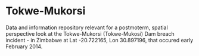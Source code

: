 Tokwe-Mukorsi
=============

Data and information repository relevant for a postmoterm, spatial perspective look at the Tokwe-Mukorsi (Tokwe-Mukosi) Dam breach incident - in Zimbabwe at Lat -20.722165, Lon 30.897196, that occured early February 2014.
